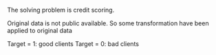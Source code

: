 The solving problem is credit scoring.

Original data is not public available.
So some transformation have been applied to original data

Target = 1: good clients
Target = 0: bad clients

